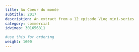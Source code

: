 ```yaml
---
title: Au Coeur du monde
subtitle: 2017 
description: An extract from a 12 episode VLog mini-series
category: commercial
idvimeo: 301656811

#use this for ordering
weight: 1600
---
```

<!--stackedit_data:
eyJoaXN0b3J5IjpbLTExOTk3NjE2NCwtMTMwMzY5OTI0NCwxNj
U2MjE0NDg1LDE3NzE5ODM2LDI0MzUzNjk0M119
-->
